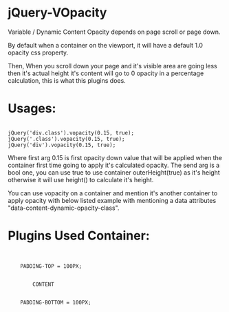 jQuery-VOpacity
===============

Variable / Dynamic Content Opacity depends on page scroll or page down.

By default when a container on the viewport, it will have a default 1.0 opacity css property.

Then, When you scroll down your page and it's visible area are going less then it's actual height it's content will go to 0 opacity in a percentage calculation, this is what this plugins does.

Usages:
===============
<code>
jQuery('div.class').vopacity(0.15, true);
jQuery('.class').vopacity(0.15, true);
jQuery('div').vopacity(0.15, true);
</code>

Where first arg 0.15 is first opacity down value that will be applied when the container first time going to apply it's calculated opacity.
The send arg is a bool one, you can use true to use container outerHeight(true) as it's height otherwise it will use height() to calculate it's height.

You can use vopacity on a container and mention it's another container to apply opacity with below listed example with mentioning a data attributes "data-content-dynamic-opacity-class".

Plugins Used Container:
==============================
<code>
<div class="vopacity" data-content-dynamic-opacity-class="vopacity-inner-content">
	PADDING-TOP = 100PX;
	<div class="vopacity-inner-content">
		CONTENT
	</div>
	PADDING-BOTTOM = 100PX;
</div>
<script>
	jQuery('.vopacity').vopacity(0.15, true);
</script>
</code>